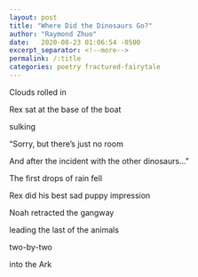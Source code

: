 ```yaml
---
layout: post
title: "Where Did the Dinosaurs Go?"
author: "Raymond Zhuo"
date:   2020-08-23 01:06:54 -0500
excerpt_separator: <!--more-->
permalink: /:title
categories: poetry fractured-fairytale
---
```


Clouds rolled in

Rex sat at the base of the boat

sulking<!--more-->


“Sorry, but there’s just no room

And after the incident with the other dinosaurs..."


The first drops of rain fell

Rex did his best sad puppy impression

Noah retracted the gangway

leading the last of the animals 

two-by-two 

into the Ark
